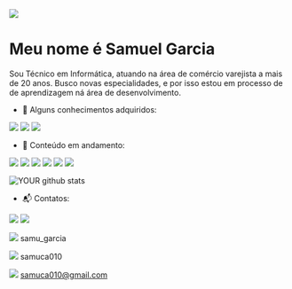 <img src="https://media-exp1.licdn.com/dms/image/C4D16AQGbifI-1RahtQ/profile-displaybackgroundimage-shrink_200_800/0/1663681057181?e=1669248000&v=beta&t=TYwJeJSwCoEcRUbKZg6p5oNoe6JHTw62MWsl8Kiyi_0">

# Meu nome é Samuel Garcia  
Sou Técnico em Informática, atuando na área de comércio varejista a mais de 20 anos.
Busco novas especialidades, e por isso estou em processo de de aprendizagem ná área de desenvolvimento.
- 🔭 Alguns conhecimentos adquiridos:

<img src="https://img.shields.io/badge/Microsoft_Office-D83B01?style=for-the-badge&logo=microsoft-office&logoColor=white"/> <img src="https://img.shields.io/badge/Linux-FCC624?style=for-the-badge&logo=linux&logoColor=black"/> <img src="https://img.shields.io/badge/Windows-0078D6?style=for-the-badge&logo=windows&logoColor=white"/>

- :bookmark_tabs: Conteúdo em andamento: 

<img src="https://img.shields.io/badge/Node.js-339933?style=for-the-badge&logo=nodedotjs&logoColor=white"/> <img src="https://img.shields.io/badge/Postman-FF6C37?style=for-the-badge&logo=Postman&logoColor=white"/> <img src="https://img.shields.io/badge/React-20232A?style=for-the-badge&logo=react&logoColor=61DAFB"/> <img src="https://img.shields.io/badge/JavaScript-323330?style=for-the-badge&logo=javascript&logoColor=F7DF1E"/> <img src="https://img.shields.io/badge/CSS3-1572B6?style=for-the-badge&logo=css3&logoColor=white"/> <img src="https://img.shields.io/badge/HTML5-E34F26?style=for-the-badge&logo=html5&logoColor=whit"/>

![YOUR github stats](https://github-readme-stats.vercel.app/api?username=Samuca010)

- :mailbox_with_mail: Contatos: 

[<img src="https://img.shields.io/badge/linkedin-%230077B5.svg?&style=for-the-badge&logo=linkedin&logoColor=white" />](https://www.linkedin.com/in/samuel-garcia-a2320631/) [<img src = "https://img.shields.io/badge/instagram-%23E4405F.svg?&style=for-the-badge&logo=instagram&logoColor=white">](https://www.instagram.com/samuelgarcia.silva/) 


[<img src="https://img.shields.io/badge/Skype-00AFF0?style=for-the-badge&logo=skype&logoColor=white"/>](https://www.skype.com/pt-br) samu_garcia 


[<img src="https://img.shields.io/badge/Discord-5865F2?style=for-the-badge&logo=discord&logoColor=white"/>](https://discord.com/) samuca010


<img src="https://img.shields.io/badge/Gmail-D14836?style=for-the-badge&logo=gmail&logoColor=white"/> samuca010@gmail.com

